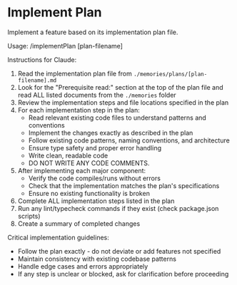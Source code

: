 # Implement Plan

Implement a feature based on its implementation plan file.

Usage: /implementPlan [plan-filename]

Instructions for Claude:
1. Read the implementation plan file from `./memories/plans/[plan-filename].md`
2. Look for the "Prerequisite read:" section at the top of the plan file and read ALL listed documents from the `./memories` folder
3. Review the implementation steps and file locations specified in the plan
4. For each implementation step in the plan:
   - Read relevant existing code files to understand patterns and conventions
   - Implement the changes exactly as described in the plan
   - Follow existing code patterns, naming conventions, and architecture
   - Ensure type safety and proper error handling
   - Write clean, readable code
   - DO NOT WRITE ANY CODE COMMENTS.
5. After implementing each major component:
   - Verify the code compiles/runs without errors
   - Check that the implementation matches the plan's specifications
   - Ensure no existing functionality is broken
6. Complete ALL implementation steps listed in the plan
7. Run any lint/typecheck commands if they exist (check package.json scripts)
8. Create a summary of completed changes

Critical implementation guidelines:
- Follow the plan exactly - do not deviate or add features not specified
- Maintain consistency with existing codebase patterns
- Handle edge cases and errors appropriately
- If any step is unclear or blocked, ask for clarification before proceeding